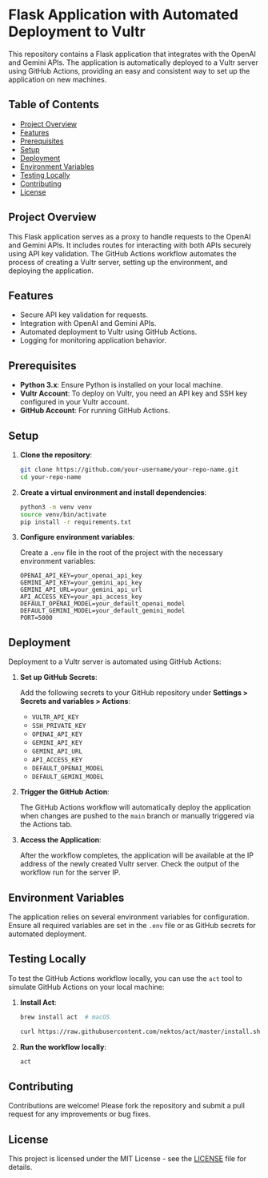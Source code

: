 # Flask Application with Automated Deployment to Vultr

This repository contains a Flask application that integrates with the OpenAI and Gemini APIs. The application is automatically deployed to a Vultr server using GitHub Actions, providing an easy and consistent way to set up the application on new machines.

## Table of Contents

- [Project Overview](#project-overview)
- [Features](#features)
- [Prerequisites](#prerequisites)
- [Setup](#setup)
- [Deployment](#deployment)
- [Environment Variables](#environment-variables)
- [Testing Locally](#testing-locally)
- [Contributing](#contributing)
- [License](#license)

## Project Overview

This Flask application serves as a proxy to handle requests to the OpenAI and Gemini APIs. It includes routes for interacting with both APIs securely using API key validation. The GitHub Actions workflow automates the process of creating a Vultr server, setting up the environment, and deploying the application.

## Features

- Secure API key validation for requests.
- Integration with OpenAI and Gemini APIs.
- Automated deployment to Vultr using GitHub Actions.
- Logging for monitoring application behavior.

## Prerequisites

- **Python 3.x**: Ensure Python is installed on your local machine.
- **Vultr Account**: To deploy on Vultr, you need an API key and SSH key configured in your Vultr account.
- **GitHub Account**: For running GitHub Actions.

## Setup

1. **Clone the repository**:

    ```bash
    git clone https://github.com/your-username/your-repo-name.git
    cd your-repo-name
    ```

2. **Create a virtual environment and install dependencies**:

    ```bash
    python3 -m venv venv
    source venv/bin/activate
    pip install -r requirements.txt
    ```

3. **Configure environment variables**:

    Create a `.env` file in the root of the project with the necessary environment variables:

    ```dotenv
    OPENAI_API_KEY=your_openai_api_key
    GEMINI_API_KEY=your_gemini_api_key
    GEMINI_API_URL=your_gemini_api_url
    API_ACCESS_KEY=your_api_access_key
    DEFAULT_OPENAI_MODEL=your_default_openai_model
    DEFAULT_GEMINI_MODEL=your_default_gemini_model
    PORT=5000
    ```

## Deployment

Deployment to a Vultr server is automated using GitHub Actions:

1. **Set up GitHub Secrets**:
   
   Add the following secrets to your GitHub repository under **Settings > Secrets and variables > Actions**:
   
   - `VULTR_API_KEY`
   - `SSH_PRIVATE_KEY`
   - `OPENAI_API_KEY`
   - `GEMINI_API_KEY`
   - `GEMINI_API_URL`
   - `API_ACCESS_KEY`
   - `DEFAULT_OPENAI_MODEL`
   - `DEFAULT_GEMINI_MODEL`

2. **Trigger the GitHub Action**:

   The GitHub Actions workflow will automatically deploy the application when changes are pushed to the `main` branch or manually triggered via the Actions tab.

3. **Access the Application**:

   After the workflow completes, the application will be available at the IP address of the newly created Vultr server. Check the output of the workflow run for the server IP.

## Environment Variables

The application relies on several environment variables for configuration. Ensure all required variables are set in the `.env` file or as GitHub secrets for automated deployment.

## Testing Locally

To test the GitHub Actions workflow locally, you can use the `act` tool to simulate GitHub Actions on your local machine:

1. **Install Act**:

    ```bash
    brew install act  # macOS
    ```

    ```bash
    curl https://raw.githubusercontent.com/nektos/act/master/install.sh | sudo bash  # Linux
    ```

2. **Run the workflow locally**:

    ```bash
    act
    ```

## Contributing

Contributions are welcome! Please fork the repository and submit a pull request for any improvements or bug fixes.

## License

This project is licensed under the MIT License - see the [LICENSE](LICENSE) file for details.
